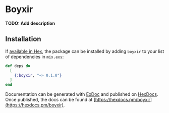 # Boyxir

**TODO: Add description**

## Installation

If [available in Hex](https://hex.pm/docs/publish), the package can be installed
by adding `boyxir` to your list of dependencies in `mix.exs`:

```elixir
def deps do
  [
    {:boyxir, "~> 0.1.0"}
  ]
end
```

Documentation can be generated with [ExDoc](https://github.com/elixir-lang/ex_doc)
and published on [HexDocs](https://hexdocs.pm). Once published, the docs can
be found at [https://hexdocs.pm/boyxir](https://hexdocs.pm/boyxir).

